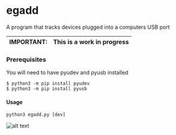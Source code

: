 # egadd
A program that tracks devices plugged into a computers USB port


| IMPORTANT:    | This is a work in progress |
| ------------- |:-------------:|

### Prerequisites

You will need to have pyudev and pyusb installed

```
$ python3 -m pip install pyudev
$ python3 -m pip install pyusb
```

#### Usage 

```
python3 egadd.py [dev]
```

![alt text](https://shotr.io/qUhc6Ka6Xd.png)
